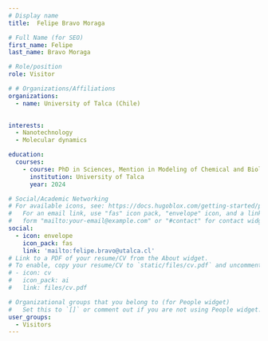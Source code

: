 ```yaml
---
# Display name
title:  Felipe Bravo Moraga

# Full Name (for SEO)
first_name: Felipe 
last_name: Bravo Moraga

# Role/position
role: Visitor

# # Organizations/Affiliations
organizations:
  - name: University of Talca (Chile)
    

interests:
  - Nanotechnology
  - Molecular dynamics

education:
  courses:
    - course: PhD in Sciences, Mention in Modeling of Chemical and Biological Systems
      institution: University of Talca
      year: 2024

# Social/Academic Networking
# For available icons, see: https://docs.hugoblox.com/getting-started/page-builder/#icons
#   For an email link, use "fas" icon pack, "envelope" icon, and a link in the
#   form "mailto:your-email@example.com" or "#contact" for contact widget.
social:
  - icon: envelope
    icon_pack: fas
    link: 'mailto:felipe.bravo@utalca.cl'
# Link to a PDF of your resume/CV from the About widget.
# To enable, copy your resume/CV to `static/files/cv.pdf` and uncomment the lines below.
# - icon: cv
#   icon_pack: ai
#   link: files/cv.pdf

# Organizational groups that you belong to (for People widget)
#   Set this to `[]` or comment out if you are not using People widget.
user_groups:
  - Visitors
---
```

